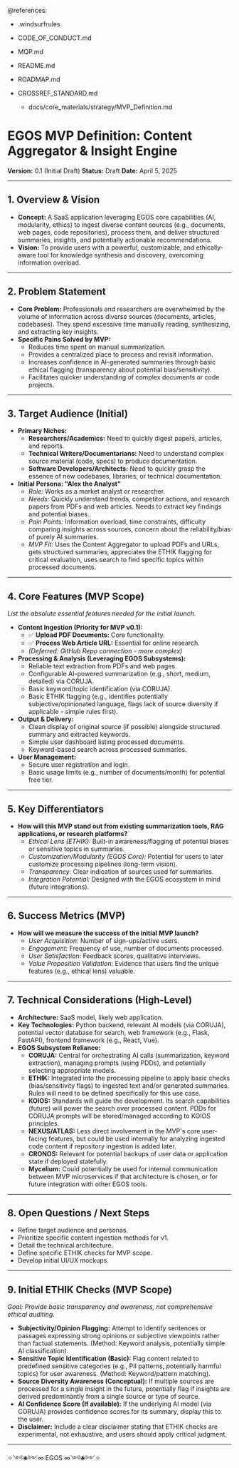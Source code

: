 @references:
- .windsurfrules
- CODE_OF_CONDUCT.md
- MQP.md
- README.md
- ROADMAP.md
- CROSSREF_STANDARD.md

  - docs/core_materials/strategy/MVP_Definition.md

# EGOS MVP Definition: Content Aggregator & Insight Engine

**Version:** 0.1 (Initial Draft)
**Status:** Draft
**Date:** April 5, 2025

---

## 1. Overview & Vision

*   **Concept:** A SaaS application leveraging EGOS core capabilities (AI, modularity, ethics) to ingest diverse content sources (e.g., documents, web pages, code repositories), process them, and deliver structured summaries, insights, and potentially actionable recommendations.
*   **Vision:** To provide users with a powerful, customizable, and ethically-aware tool for knowledge synthesis and discovery, overcoming information overload.

---

## 2. Problem Statement

*   **Core Problem:** Professionals and researchers are overwhelmed by the volume of information across diverse sources (documents, articles, codebases). They spend excessive time manually reading, synthesizing, and extracting key insights.
*   **Specific Pains Solved by MVP:**
    *   Reduces time spent on manual summarization.
    *   Provides a centralized place to process and revisit information.
    *   Increases confidence in AI-generated summaries through basic ethical flagging (transparency about potential bias/sensitivity).
    *   Facilitates quicker understanding of complex documents or code projects.

---

## 3. Target Audience (Initial)

*   **Primary Niches:**
    *   **Researchers/Academics:** Need to quickly digest papers, articles, and reports.
    *   **Technical Writers/Documentarians:** Need to understand complex source material (code, specs) to produce documentation.
    *   **Software Developers/Architects:** Need to quickly grasp the essence of new codebases, libraries, or technical documentation.
*   **Initial Persona: "Alex the Analyst"**
    *   *Role:* Works as a market analyst or researcher.
    *   *Needs:* Quickly understand trends, competitor actions, and research papers from PDFs and web articles. Needs to extract key findings and potential biases.
    *   *Pain Points:* Information overload, time constraints, difficulty comparing insights across sources, concern about the reliability/bias of purely AI summaries.
    *   *MVP Fit:* Uses the Content Aggregator to upload PDFs and URLs, gets structured summaries, appreciates the ETHIK flagging for critical evaluation, uses search to find specific topics within processed documents.

---

## 4. Core Features (MVP Scope)

*List the absolute essential features needed for the initial launch.*

*   **Content Ingestion (Priority for MVP v0.1):**
    *   ✅ **Upload PDF Documents:** Core functionality.
    *   ✅ **Process Web Article URL:** Essential for online research.
    *   *(Deferred: GitHub Repo connection - more complex)*
*   **Processing & Analysis (Leveraging EGOS Subsystems):**
    *   Reliable text extraction from PDFs and web pages.
    *   Configurable AI-powered summarization (e.g., short, medium, detailed) via CORUJA.
    *   Basic keyword/topic identification (via CORUJA).
    *   Basic ETHIK flagging (e.g., identifies potentially subjective/opinionated language, flags lack of source diversity if applicable - simple rules first).
*   **Output & Delivery:**
    *   Clean display of original source (if possible) alongside structured summary and extracted keywords.
    *   Simple user dashboard listing processed documents.
    *   Keyword-based search across processed summaries.
*   **User Management:**
    *   Secure user registration and login.
    *   Basic usage limits (e.g., number of documents/month) for potential free tier.

---

## 5. Key Differentiators

*   **How will this MVP stand out from existing summarization tools, RAG applications, or research platforms?**
    *   *Ethical Lens (ETHIK):* Built-in awareness/flagging of potential biases or sensitive topics in summaries.
    *   *Customization/Modularity (EGOS Core):* Potential for users to later customize processing pipelines (long-term vision).
    *   *Transparency:* Clear indication of sources used for summaries.
    *   *Integration Potential:* Designed with the EGOS ecosystem in mind (future integrations).

---

## 6. Success Metrics (MVP)

*   **How will we measure the success of the initial MVP launch?**
    *   *User Acquisition:* Number of sign-ups/active users.
    *   *Engagement:* Frequency of use, number of documents processed.
    *   *User Satisfaction:* Feedback scores, qualitative interviews.
    *   *Value Proposition Validation:* Evidence that users find the unique features (e.g., ethical lens) valuable.

---

## 7. Technical Considerations (High-Level)

*   **Architecture:** SaaS model, likely web application.
*   **Key Technologies:** Python backend, relevant AI models (via CORUJA), potential vector database for search, web framework (e.g., Flask, FastAPI), frontend framework (e.g., React, Vue).
*   **EGOS Subsystem Reliance:**
    *   **CORUJA:** Central for orchestrating AI calls (summarization, keyword extraction), managing prompts (using PDDs), and potentially selecting appropriate models.
    *   **ETHIK:** Integrated into the processing pipeline to apply basic checks (bias/sensitivity flags) to ingested text and/or generated summaries. Rules will need to be defined specifically for this use case.
    *   **KOIOS:** Standards will guide the development. Its search capabilities (future) will power the search over processed content. PDDs for CORUJA prompts will be stored/managed according to KOIOS principles.
    *   **NEXUS/ATLAS:** Less direct involvement in the MVP's core user-facing features, but could be used internally for analyzing ingested code content if repository ingestion is added later.
    *   **CRONOS:** Relevant for potential backups of user data or application state if deployed statefully.
    *   **Mycelium:** Could potentially be used for internal communication between MVP microservices if that architecture is chosen, or for future integration with other EGOS tools.

---

## 8. Open Questions / Next Steps

*   Refine target audience and personas.
*   Prioritize specific content ingestion methods for v1.
*   Detail the technical architecture.
*   Define specific ETHIK checks for MVP scope.
*   Develop initial UI/UX mockups.

---

## 9. Initial ETHIK Checks (MVP Scope)

*Goal: Provide basic transparency and awareness, not comprehensive ethical auditing.*

*   **Subjectivity/Opinion Flagging:** Attempt to identify sentences or passages expressing strong opinions or subjective viewpoints rather than factual statements. (Method: Keyword analysis, potentially simple AI classification).
*   **Sensitive Topic Identification (Basic):** Flag content related to predefined sensitive categories (e.g., PII patterns, potentially harmful topics) for user awareness. (Method: Keyword/pattern matching).
*   **Source Diversity Awareness (Conceptual):** If multiple sources are processed for a single insight in the future, potentially flag if insights are derived predominantly from a single source or type of source.
*   **AI Confidence Score (If available):** If the underlying AI model (via CORUJA) provides confidence scores for its summary, display this to the user.
*   **Disclaimer:** Include a clear disclaimer stating that ETHIK checks are experimental, not exhaustive, and users should apply critical judgment.

---

✧༺❀༻∞ EGOS ∞༺❀༻✧
